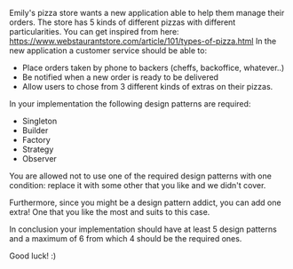 

Emily's pizza store wants a new application able to help them manage their orders. 
The store has 5 kinds of different pizzas with different particularities. You can get inspired from here: https://www.webstaurantstore.com/article/101/types-of-pizza.html 
In the new application a customer service should be able to:
* Place orders taken by phone to backers (cheffs, backoffice, whatever..)
* Be notified when a new order is ready to be delivered
* Allow users to chose from 3 different kinds of extras on their pizzas.
    
In your implementation the following design patterns are required:
* Singleton
* Builder
* Factory
* Strategy
* Observer


You are allowed not to use one of the required design patterns with one condition: replace it with some other that you like and we didn't cover.

Furthermore, since you might be a design pattern addict, you can add one extra! One that you like the most and suits to this case. 

In conclusion your implementation should have at least 5 design patterns and a maximum of 6 from which 4 should be the required ones.

Good luck! :) 
